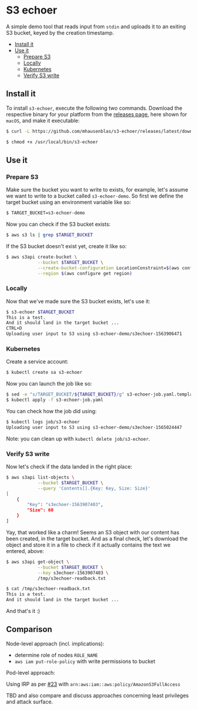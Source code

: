 # S3 echoer

A simple demo tool that reads input from `stdin` and uploads it to an
exiting S3 bucket, keyed by the creation timestamp.

- [Install it](#install-it)
- [Use it](#use-it)
  - [Prepare S3](#prepare-s3)
  - [Locally](#locally)
  - [Kubernetes](#kubernetes)
  - [Verify S3 write](#verify-s3-write)

## Install it

To install `s3-echoer`, execute the following two commands. Download the 
respective binary for your platform from the [releases page](https://github.com/mhausenblas/s3-echoer/releases), here shown for `macOS`, and make it executable:

```sh
$ curl -L https://github.com/mhausenblas/s3-echoer/releases/latest/download/s3-echoer-macos -o /usr/local/bin/s3-echoer

$ chmod +x /usr/local/bin/s3-echoer
```

## Use it

### Prepare S3

Make sure the bucket you want to write to exists, for example, let's assume we 
want to write to a bucket called `s3-echoer-demo`. So first we define the target 
bucket using an environment variable like so:

```sh
$ TARGET_BUCKET=s3-echoer-demo
```

Now you can check if the S3 bucket exists:

```sh
$ aws s3 ls | grep $TARGET_BUCKET
```

If the S3 bucket doesn't exist yet, create it like so:

```sh
$ aws s3api create-bucket \
            --bucket $TARGET_BUCKET \
            --create-bucket-configuration LocationConstraint=$(aws configure get region) \
            --region $(aws configure get region)
```

### Locally

Now that we've made sure the S3 bucket exists, let's use it:

```sh
$ s3-echoer $TARGET_BUCKET
This is a test. 
And it should land in the target bucket ...
CTRL+D
Uploading user input to S3 using s3-echoer-demo/s3echoer-1563906471
```

### Kubernetes

Create a service account:

```sh
$ kubectl create sa s3-echoer
```

Now you can launch the job like so:

```sh
$ sed -e "s/TARGET_BUCKET/${TARGET_BUCKET}/g" s3-echoer-job.yaml.template > s3-echoer-job.yaml
$ kubectl apply -f s3-echoer-job.yaml
```

You can check how the job did using:

```sh
$ kubectl logs job/s3-echoer
Uploading user input to S3 using s3-echoer-demo/s3echoer-1565024447
```

Note: you can clean up with `kubectl delete job/s3-echoer`.

### Verify S3 write

Now let's check if the data landed in the right place:

```sh
$ aws s3api list-objects \
            --bucket $TARGET_BUCKET \
            --query 'Contents[].{Key: Key, Size: Size}'
[
    {
        "Key": "s3echoer-1563907403",
        "Size": 60
    }
]
```

Yay, that worked like a charm! Seems an S3 object with our content has been 
created, in the target bucket. And as a final check, let's download the object
and store it in a file to check if it actually contains the text we entered, above:

```sh
$ aws s3api get-object \
            --bucket $TARGET_BUCKET \
            --key s3echoer-1563907403 \
            /tmp/s3echoer-readback.txt

$ cat /tmp/s3echoer-readback.txt
This is a test.
And it should land in the target bucket ...
```

And that's it :)

## Comparison

Node-level approach (incl. implications):

- determine role of nodes `ROLE_NAME`
- `aws iam put-role-policy` with write permissions to bucket

Pod-level approach:

Using IRP as per [#23](https://github.com/aws/containers-roadmap/issues/23) with `arn:aws:iam::aws:policy/AmazonS3FullAccess`

TBD and also compare and discuss approaches concerning least privileges and attack surface.